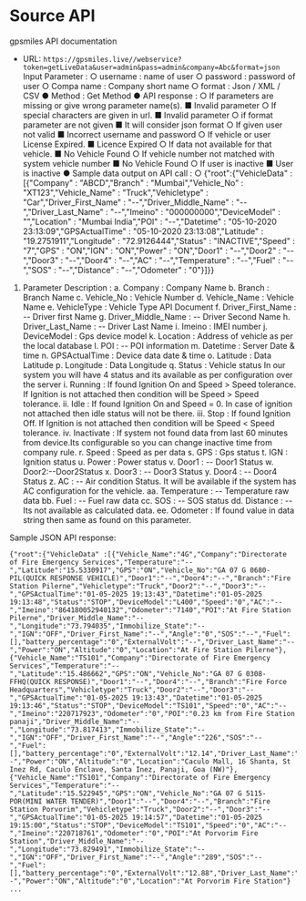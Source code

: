 # Source API

gpsmiles API documentation

- URL: `https://gpsmiles.live//webservice? token=getLiveData&user=admin&pass=admin&company=Abc&format=json`
Input Parameter :
○ username : name of user
○ password : password of user
○ Compa name : Company short name
○ format : Json / XML / CSV
● Method : Get Method
● API response :
○ If parameters are missing or give wrong parameter name(s).
■ Invalid parameter
○ If special characters are given in url.
■ Invalid parameter
○ if format parameter are not given
■ It will consider json format ○ If given user not valid
■ Incorrect username and password ○ If vehicle or user License Expired.
■ Licence Expired
○ If data not available for that vehicle.
■ No Vehicle Found
○ If vehicle number not matched with system vehicle number
■ No Vehicle Found ○ If user is inactive
■ User is inactive
● Sample data output on API call :
○ {"root":{"VehicleData" :[{"Company" : "ABCD","Branch" : "Mumbai","Vehicle_No" :
"XT123","Vehicle_Name" : "Truck","Vehicletype" : "Car","Driver_First_Name" : "--","Driver_Middle_Name" : "--","Driver_Last_Name" : "--","Imeino" : "000000000","DeviceModel" : "","Location" : "Mumbai India","POI" : "--","Datetime" : "05-10-2020 23:13:09","GPSActualTime" : "05-10-2020 23:13:08","Latitude" : "19.2751911","Longitude" : "72.9126444","Status" : "INACTIVE","Speed" : "7","GPS" : "ON","IGN" : "ON","Power" : "ON","Door1" : "--","Door2" : "--","Door3" : "--","Door4" : "--","AC" : "--","Temperature" : "--","Fuel" : "--","SOS" : "--","Distance" : "--","Odometer" : "0"}]}}
1. Parameter Description :
a. Company : Company Name
b. Branch : Branch Name
c. Vehicle_No : Vehicle Number
d. Vehicle_Name : Vehicle Name
e. VehicleType : Vehicle Type
API Document
f. Driver_First_Name : -- Driver first Name
g. Driver_Middle_Name : -- Driver Second Name
h. Driver_Last_Name : -- Driver Last Name
i. Imeino : IMEI number
j. DeviceModel : Gps device model
k. Location : Address of vehicle as per the local database
l. POI : -- POI information
m. Datetime : Server Date & time
n. GPSActualTime : Device data date & time
o. Latitude : Data Latitude
p. Longitude : Data Longitude
q. Status : Vehicle status
In our system you will have 4 status and its available as per configuration over the server
i. Running : If found Ignition On and Speed > Speed tolerance. If Ignition is not attached then condition will be Speed > Speed tolerance.
ii. Idle : If found Ignition On and Speed = 0. In case of ignition not attached then idle status will not be there.
iii. Stop : If found Ignition Off. If Ignition is not attached then condition will be Speed < Speed tolerance.
iv. Inactivate : If system not found data from last 60 minutes from device.Its configurable so you can change inactive time from company rule.
r. Speed : Speed as per data
s. GPS : Gps status
t. IGN : Ignition status
u. Power : Power status
v. Door1 : -- Door1 Status
w. Door2:--Door2Status
x. Door3 : -- Door3 Status
y. Door4 : -- Door4 Status
z. AC : -- Air condition Status. It will be available if the system has AC configuration
for the vehicle.
aa. Temperature : -- Temperature raw data
bb. Fuel : -- Fuel raw data
cc. SOS : -- SOS status
dd. Distance : -- Its not available as calculated data.
ee. Odometer : If found value in data string then same as found on this parameter.

Sample JSON API response:
```
{"root":{"VehicleData" :[{"Vehicle_Name":"4G","Company":"Directorate of Fire Emergency Services","Temperature":"--","Latitude":"15.5330917","GPS":"ON","Vehicle_No":"GA 07 G 0680-PIL(QUICK RESPONSE VEHICLE)","Door1":"--","Door4":"--","Branch":"Fire Station Pilerne","Vehicletype":"Truck","Door2":"--","Door3":"--","GPSActualTime":"01-05-2025 19:13:43","Datetime":"01-05-2025 19:13:48","Status":"STOP","DeviceModel":"L400","Speed":"0","AC":"--","Imeino":"864180052940132","Odometer":"7140","POI":"At Fire Station Pilerne","Driver_Middle_Name":"--","Longitude":"73.794035","Immobilize_State":"--","IGN":"OFF","Driver_First_Name":"--","Angle":"0","SOS":"--","Fuel":[],"battery_percentage":"0","ExternalVolt":"--","Driver_Last_Name":"--","Power":"ON","Altitude":"0","Location":"At Fire Station Pilerne"},{"Vehicle_Name":"TS101","Company":"Directorate of Fire Emergency Services","Temperature":"--","Latitude":"15.486662","GPS":"ON","Vehicle_No":"GA 07 G 0308-FFHQ(QUICK RESPONSE)","Door1":"--","Door4":"--","Branch":"Fire Force Headquarters","Vehicletype":"Truck","Door2":"--","Door3":"--","GPSActualTime":"01-05-2025 19:13:43","Datetime":"01-05-2025 19:13:46","Status":"STOP","DeviceModel":"TS101","Speed":"0","AC":"--","Imeino":"220717923","Odometer":"0","POI":"0.23 km from Fire Station panaji","Driver_Middle_Name":"--","Longitude":"73.817413","Immobilize_State":"--","IGN":"OFF","Driver_First_Name":"--","Angle":"226","SOS":"--","Fuel":[],"battery_percentage":"0","ExternalVolt":"12.14","Driver_Last_Name":"--","Power":"ON","Altitude":"0","Location":"Caculo Mall, 16 Shanta, St Inez Rd, Caculo Enclave, Santa Inez, Panaji, Goa (NW)"},{"Vehicle_Name":"TS101","Company":"Directorate of Fire Emergency Services","Temperature":"--","Latitude":"15.522945","GPS":"ON","Vehicle_No":"GA 07 G 5115-POR(MINI WATER TENDER)","Door1":"--","Door4":"--","Branch":"Fire Station Porvorim","Vehicletype":"Truck","Door2":"--","Door3":"--","GPSActualTime":"01-05-2025 19:14:57","Datetime":"01-05-2025 19:15:00","Status":"STOP","DeviceModel":"TS101","Speed":"0","AC":"--","Imeino":"220718761","Odometer":"0","POI":"At Porvorim Fire Station","Driver_Middle_Name":"--","Longitude":"73.829491","Immobilize_State":"--","IGN":"OFF","Driver_First_Name":"--","Angle":"289","SOS":"--","Fuel":[],"battery_percentage":"0","ExternalVolt":"12.88","Driver_Last_Name":"--","Power":"ON","Altitude":"0","Location":"At Porvorim Fire Station"}
...
```